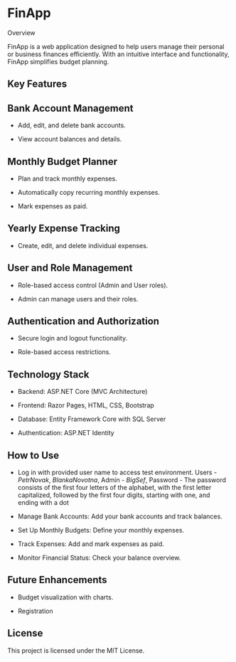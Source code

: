 # FinApp
Overview

FinApp is a web application designed to help users manage their personal or business finances efficiently. With an intuitive interface and functionality, FinApp simplifies budget planning.

## Key Features

## Bank Account Management

- Add, edit, and delete bank accounts.

- View account balances and details.

## Monthly Budget Planner

- Plan and track monthly expenses.

- Automatically copy recurring monthly expenses.

- Mark expenses as paid.

## Yearly Expense Tracking

- Create, edit, and delete individual expenses.

## User and Role Management

- Role-based access control (Admin and User roles).

- Admin can manage users and their roles.

## Authentication and Authorization

- Secure login and logout functionality.

- Role-based access restrictions.

## Technology Stack

- Backend: ASP.NET Core (MVC Architecture)

- Frontend: Razor Pages, HTML, CSS, Bootstrap

- Database: Entity Framework Core with SQL Server

- Authentication: ASP.NET Identity

## How to Use

- Log in with provided user name to access test environment. Users - _PetrNovak_, _BlankaNovotna_, Admin - _BigSef_, Password - The password consists of the first four letters of the alphabet, with the first letter capitalized, followed by the first four digits, starting with one, and ending with a dot

- Manage Bank Accounts: Add your bank accounts and track balances.
 
- Set Up Monthly Budgets: Define your monthly expenses.

- Track Expenses: Add and mark expenses as paid.

- Monitor Financial Status: Check your balance overview.

## Future Enhancements

- Budget visualization with charts.

- Registration

## License

This project is licensed under the MIT License.
